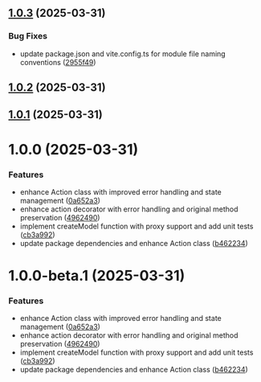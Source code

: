 ## [1.0.3](https://github.com/vue-modeler/model/compare/v1.0.2...v1.0.3) (2025-03-31)


### Bug Fixes

* update package.json and vite.config.ts for module file naming conventions ([2955f49](https://github.com/vue-modeler/model/commit/2955f4953b9d2776697285f5f7a4085a157d1936))

## [1.0.2](https://github.com/vue-modeler/model/compare/v1.0.1...v1.0.2) (2025-03-31)

## [1.0.1](https://github.com/vue-modeler/model/compare/v1.0.0...v1.0.1) (2025-03-31)

# 1.0.0 (2025-03-31)


### Features

* enhance Action class with improved error handling and state management ([0a652a3](https://github.com/vue-modeler/model/commit/0a652a394901cdb77732fb8b5f942c89458ef17e))
* enhance action decorator with error handling and original method preservation ([4962490](https://github.com/vue-modeler/model/commit/4962490c9202ebc0f0028d617833a512ce65803a))
* implement createModel function with proxy support and add unit tests ([cb3a992](https://github.com/vue-modeler/model/commit/cb3a9922592a41ca8a0144fce9148c3ffe8e94c7))
* update package dependencies and enhance Action class ([b462234](https://github.com/vue-modeler/model/commit/b462234003732b522be9e66c05faf9dd9c696dac))

# 1.0.0-beta.1 (2025-03-31)


### Features

* enhance Action class with improved error handling and state management ([0a652a3](https://github.com/vue-modeler/model/commit/0a652a394901cdb77732fb8b5f942c89458ef17e))
* enhance action decorator with error handling and original method preservation ([4962490](https://github.com/vue-modeler/model/commit/4962490c9202ebc0f0028d617833a512ce65803a))
* implement createModel function with proxy support and add unit tests ([cb3a992](https://github.com/vue-modeler/model/commit/cb3a9922592a41ca8a0144fce9148c3ffe8e94c7))
* update package dependencies and enhance Action class ([b462234](https://github.com/vue-modeler/model/commit/b462234003732b522be9e66c05faf9dd9c696dac))
